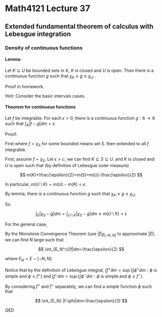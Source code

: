 # Math4121 Lecture 37

## Extended fundamental theorem of calculus with Lebesgue integration

### Density of continuous functions

#### Lemma: 

Let $K\subseteq U$ be bounded sets in $\mathbb{R}$, $K$ is closed and $U$ is open. Then there is a continuous function $g$ such that $\chi_K\leq g\leq \chi_U$.

Proof in homework.

Hint: Consider the basic intervals cases.

#### Theorem for continuous functions

Let $f$ be integrable. For each $\epsilon>0$, there is a continuous function $g:\mathbb{R}\to\mathbb{R}$ such that $\int_{\mathbb{R}}|f-g|dm<\epsilon$.

Proof:

First where $f=\chi_S$ for some bounded means set $S$. then extended to all $f$ integrable.

First, assume $f=\chi_S$. Let $\epsilon>c$, we can find $K\subseteq S\subseteq U$. and $K$ is closed and $U$ is open such that (by definition of Lebesgue outer measure)

$$
m(K)+\frac{\epsilon}{2}>m(S)>m(U)-\frac{\epsilon}{2}
$$

In particular, $m(U\setminus K)=m(U)-m(K)<\epsilon$.

By lemma, there is a continuous function $g$ such that $\chi_K\leq g\leq \chi_U$.

So

$$
\int_E |\chi_S -g|dm=\int_{U\setminus K} |\chi_S -g|dm\leq m(U\setminus K)<\epsilon
$$

For the general case,

By the Monotone Convergence Theorem (use $|f|\chi_{[-N,N]}$ to approximate $|f|$), we can find $N$ large such that

$$
\int_{E_N^c}|f|dm<\frac{\epsilon}{2}
$$

where $E_N=E\cap [-N,N]$.

Notice that by the definition of Lebesgue integral, $\int f^+ dm=\sup\{\int \phi^+ dm:\phi\text{ is simple and } \phi\leq f^+\}$ and $\int f^- dm=\sup\{\int \phi^- dm:\phi\text{ is simple and } \phi\leq f^-\}$.

By considering $f^+$ and $f^-$ separately, we can find a simple function $\phi$ such that

$$
\int_{E_N} |f-\phi|dm<\frac{\epsilon}{3}
$$




QED


